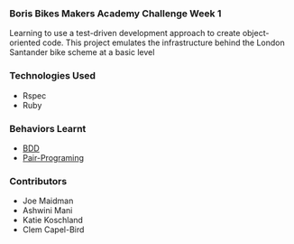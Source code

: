 ### Boris Bikes Makers Academy Challenge Week 1

Learning to use a test-driven development approach to create object-oriented code.
This project emulates the infrastructure behind the London Santander bike scheme at a basic level

### Technologies Used
- Rspec
- Ruby

### Behaviors Learnt
- [BDD](https://github.com/makersacademy/course/blob/master/pills/bdd_cycle.md)
- [Pair-Programing](https://github.com/makersacademy/course/blob/master/pills/pairing.md)

### Contributors
- Joe Maidman
- Ashwini Mani
- Katie Koschland
- Clem Capel-Bird
